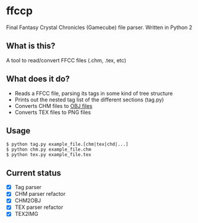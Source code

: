# ffccp

Final Fantasy Crystal Chronicles (Gamecube) file parser. Written in Python 2

## What is this?

A tool to read/convert FFCC files (.chm, .tex, etc)

## What does it do?

* Reads a FFCC file, parsing its tags in some kind of tree structure
* Prints out the nested tag list of the different sections (tag.py)
* Converts CHM files to [OBJ files](http://en.wikipedia.org/wiki/Wavefront_.obj_file)
* Converts TEX files to PNG files

## Usage

    $ python tag.py example_file.[chm|tex|chd|...]
    $ python chm.py example_file.chm
    $ python tex.py example_file.tex

## Current status

- [x] Tag parser
- [x] CHM parser refactor
- [x] CHM2OBJ
- [x] TEX parser refactor
- [x] TEX2IMG